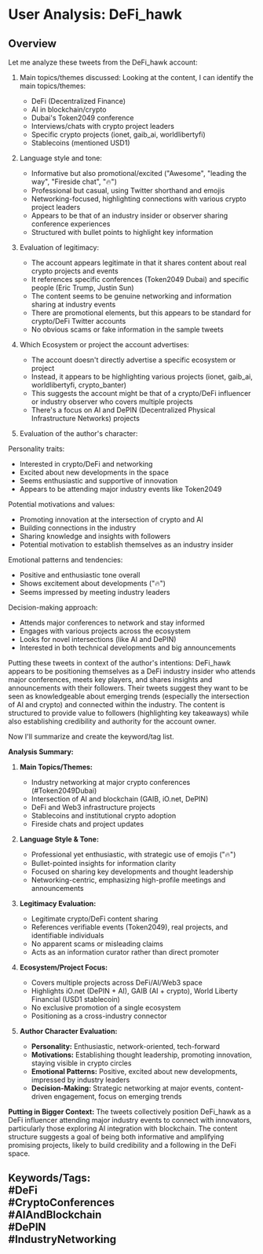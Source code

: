 # User Analysis: DeFi_hawk

## Overview

<think>
Let me analyze these tweets from the DeFi_hawk account:

1. Main topics/themes discussed:
Looking at the content, I can identify the main topics/themes:
   - DeFi (Decentralized Finance)
   - AI in blockchain/crypto
   - Dubai's Token2049 conference
   - Interviews/chats with crypto project leaders
   - Specific crypto projects (ionet, gaib_ai, worldlibertyfi)
   - Stablecoins (mentioned USD1)

2. Language style and tone:
   - Informative but also promotional/excited ("Awesome", "leading the way", "Fireside chat", "🔥")
   - Professional but casual, using Twitter shorthand and emojis
   - Networking-focused, highlighting connections with various crypto project leaders
   - Appears to be that of an industry insider or observer sharing conference experiences
   - Structured with bullet points to highlight key information

3. Evaluation of legitimacy:
   - The account appears legitimate in that it shares content about real crypto projects and events
   - It references specific conferences (Token2049 Dubai) and specific people (Eric Trump, Justin Sun)
   - The content seems to be genuine networking and information sharing at industry events
   - There are promotional elements, but this appears to be standard for crypto/DeFi Twitter accounts
   - No obvious scams or fake information in the sample tweets

4. Which Ecosystem or project the account advertises:
   - The account doesn't directly advertise a specific ecosystem or project
   - Instead, it appears to be highlighting various projects (ionet, gaib_ai, worldlibertyfi, crypto_banter)
   - This suggests the account might be that of a crypto/DeFi influencer or industry observer who covers multiple projects
   - There's a focus on AI and DePIN (Decentralized Physical Infrastructure Networks) projects

5. Evaluation of the author's character:

Personality traits:
   - Interested in crypto/DeFi and networking
   - Excited about new developments in the space
   - Seems enthusiastic and supportive of innovation
   - Appears to be attending major industry events like Token2049

Potential motivations and values:
   - Promoting innovation at the intersection of crypto and AI
   - Building connections in the industry
   - Sharing knowledge and insights with followers
   - Potential motivation to establish themselves as an industry insider

Emotional patterns and tendencies:
   - Positive and enthusiastic tone overall
   - Shows excitement about developments ("🔥")
   - Seems impressed by meeting industry leaders

Decision-making approach:
   - Attends major conferences to network and stay informed
   - Engages with various projects across the ecosystem
   - Looks for novel intersections (like AI and DePIN)
   - Interested in both technical developments and big announcements

Putting these tweets in context of the author's intentions:
DeFi_hawk appears to be positioning themselves as a DeFi industry insider who attends major conferences, meets key players, and shares insights and announcements with their followers. Their tweets suggest they want to be seen as knowledgeable about emerging trends (especially the intersection of AI and crypto) and connected within the industry. The content is structured to provide value to followers (highlighting key takeaways) while also establishing credibility and authority for the account owner.

Now I'll summarize and create the keyword/tag list.
</think>

**Analysis Summary:**

1. **Main Topics/Themes:**
   - Industry networking at major crypto conferences (#Token2049Dubai)
   - Intersection of AI and blockchain (GAIB, iO.net, DePIN)
   - DeFi and Web3 infrastructure projects
   - Stablecoins and institutional crypto adoption
   - Fireside chats and project updates

2. **Language Style & Tone:**
   - Professional yet enthusiastic, with strategic use of emojis ("🔥")
   - Bullet-pointed insights for information clarity
   - Focused on sharing key developments and thought leadership
   - Networking-centric, emphasizing high-profile meetings and announcements

3. **Legitimacy Evaluation:**
   - Legitimate crypto/DeFi content sharing
   - References verifiable events (Token2049), real projects, and identifiable individuals
   - No apparent scams or misleading claims
   - Acts as an information curator rather than direct promoter

4. **Ecosystem/Project Focus:**
   - Covers multiple projects across DeFi/AI/Web3 space
   - Highlights iO.net (DePIN + AI), GAIB (AI + crypto), World Liberty Financial (USD1 stablecoin)
   - No exclusive promotion of a single ecosystem
   - Positioning as a cross-industry connector

5. **Author Character Evaluation:**
   - **Personality:** Enthusiastic, network-oriented, tech-forward
   - **Motivations:** Establishing thought leadership, promoting innovation, staying visible in crypto circles
   - **Emotional Patterns:** Positive, excited about new developments, impressed by industry leaders
   - **Decision-Making:** Strategic networking at major events, content-driven engagement, focus on emerging trends

**Putting in Bigger Context:**
The tweets collectively position DeFi_hawk as a DeFi influencer attending major industry events to connect with innovators, particularly those exploring AI integration with blockchain. The content structure suggests a goal of being both informative and amplifying promising projects, likely to build credibility and a following in the DeFi space.

**Keywords/Tags:**  
#DeFi  
#CryptoConferences  
#AIAndBlockchain  
#DePIN  
#IndustryNetworking
---
